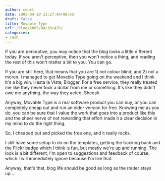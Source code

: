 ```yaml
---
author: court
date: 2005-04-10 21:27:44+00:00
draft: false
title: Movable Type
url: /blog/2005/04/10/429/
categories:
- Tech
---
```


If you are perceptive, you may notice that the blog looks a little different today.  If you aren't perceptive, then you won't notice a thing, and reading the rest of this won't matter a bit to you.  You can go.




If you are still here, that means that you are 1) not colour blind, and 2) not a moron.  I managed to get Movable Type going on the weekend and I think it's a big win.  Hasta la Vista, Blogger.  For a free service, they really treated me like they never took a dollar from me or something.  It's like they didn't owe me anything, the way they acted.  Sheesh.




Anyway, Movable Type is a real software product you can buy, or you can completely cheap out and run an older version for free.  Knowing me as you do, you can be sure that I value the work that goes into a product like this and the sheer nerve of not rewarding that effort made it a clear decision in my mind to do the right thing.




So, I cheaped out and picked the free one, and it really rocks.




I still have some setup to do on the templates, getting the tracking back and the Flickr badge which I think is fun, but mostly we're up and running.  The look is a bit different, I'm open to suggestions and feedback of course, which I will immediately ignore because I'm like that.  




Anyway, that's that, blog life should be good as long as the router stays up...




